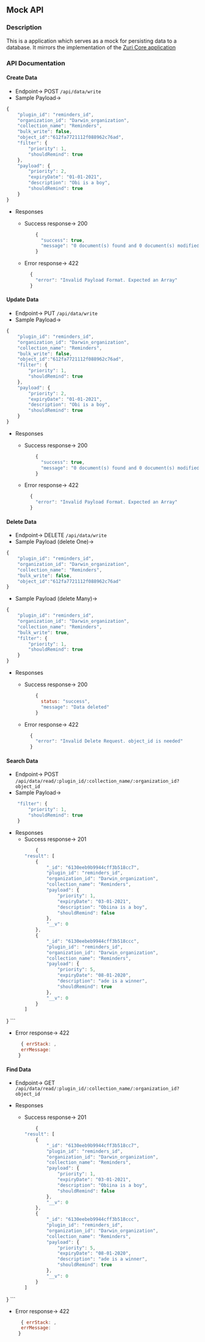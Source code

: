 ## Mock API

### Description
This is a application which serves as a mock for persisting data to a database. It mirrors the implementation of the [Zuri Core application](https://github.com/zurichat/zc_core/tree/main/data#readme)

### API Documentation

#### Create Data 

- Endpoint-> POST `/api/data/write`
- Sample Payload-> 
```js
{
    "plugin_id": "reminders_id", 
    "organization_id": "Darwin_organization", 
    "collection_name": "Reminders", 
    "bulk_write": false,
    "object_id":"612fa7721112f088962c76ad",
    "filter": {
    	"priority": 1,
    	"shouldRemind": true
    },
    "payload": {
		"priority": 2,
		"expiryDate": "01-01-2021",
		"description": "Obi is a boy",
		"shouldRemind": true
    }
}
```

- Responses
  - Success response-> 200
    ```js
        {
          "success": true,
          "message": "0 document(s) found and 0 document(s) modified."
        }
    ``` 

  - Error response-> 422
    ```js 
      {
        "error": "Invalid Payload Format. Expected an Array"
      }
    ``` 


#### Update Data 

- Endpoint-> PUT `/api/data/write`
- Sample Payload-> 
```js
{
    "plugin_id": "reminders_id", 
    "organization_id": "Darwin_organization", 
    "collection_name": "Reminders", 
    "bulk_write": false,
    "object_id":"612fa7721112f088962c76ad",
    "filter": {
    	"priority": 1,
    	"shouldRemind": true
    },
    "payload": {
		"priority": 2,
		"expiryDate": "01-01-2021",
		"description": "Obi is a boy",
		"shouldRemind": true
    }
}
```

- Responses
  - Success response-> 200
    ```js
        {
          "success": true,
          "message": "0 document(s) found and 0 document(s) modified."
        }
    ``` 

  - Error response-> 422
    ```js 
      {
        "error": "Invalid Payload Format. Expected an Array"
      }
    ``` 


#### Delete Data 

- Endpoint-> DELETE `/api/data/write`
- Sample Payload (delete One)-> 
```js
{
    "plugin_id": "reminders_id", 
    "organization_id": "Darwin_organization", 
    "collection_name": "Reminders", 
    "bulk_write": false,
    "object_id":"612fa7721112f088962c76ad"
}
```
- Sample Payload (delete Many)-> 
```js
{
    "plugin_id": "reminders_id", 
    "organization_id": "Darwin_organization", 
    "collection_name": "Reminders", 
    "bulk_write": true,
    "filter": {
    	"priority": 1,
    	"shouldRemind": true
    }
}
```

- Responses
  - Success response-> 200
    ```js
        {
          status: "success",
          "message": "Data deleted"
        }
    ``` 

  - Error response-> 422
    ```js 
      {
        "error": "Invalid Delete Request. object_id is needed"
      }
    ``` 


#### Search Data 

- Endpoint-> POST `/api/data/read/:plugin_id/:collection_name/:organization_id?object_id`
- Sample Payload-> 
```js
    "filter": {
    	"priority": 1,
    	"shouldRemind": true
    }
```

- Responses
  - Success response-> 201
    ```js
        {
    "result": [
        {
            "_id": "6130eeb9b9944cff3b518cc7",
            "plugin_id": "reminders_id",
            "organization_id": "Darwin_organization",
            "collection_name": "Reminders",
            "payload": {
                "priority": 1,
                "expiryDate": "03-01-2021",
                "description": "Obiina is a boy",
                "shouldRemind": false
            },
            "__v": 0
        },
        {
            "_id": "6130eebeb9944cff3b518ccc",
            "plugin_id": "reminders_id",
            "organization_id": "Darwin_organization",
            "collection_name": "Reminders",
            "payload": {
                "priority": 5,
                "expiryDate": "08-01-2020",
                "description": "ade is a winner",
                "shouldRemind": true
            },
            "__v": 0
        }
    ]
}
    ``` 

  - Error response-> 422
    ```js 
      { errStack: ,
      errMessage: 
     }
    ```


#### Find Data 

- Endpoint-> GET `/api/data/read/:plugin_id/:collection_name/:organization_id?object_id`

- Responses
  - Success response-> 201
    ```js
        {
    "result": [
        {
            "_id": "6130eeb9b9944cff3b518cc7",
            "plugin_id": "reminders_id",
            "organization_id": "Darwin_organization",
            "collection_name": "Reminders",
            "payload": {
                "priority": 1,
                "expiryDate": "03-01-2021",
                "description": "Obiina is a boy",
                "shouldRemind": false
            },
            "__v": 0
        },
        {
            "_id": "6130eebeb9944cff3b518ccc",
            "plugin_id": "reminders_id",
            "organization_id": "Darwin_organization",
            "collection_name": "Reminders",
            "payload": {
                "priority": 5,
                "expiryDate": "08-01-2020",
                "description": "ade is a winner",
                "shouldRemind": true
            },
            "__v": 0
        }
    ]
}
    ``` 

  - Error response-> 422
    ```js 
      { errStack: ,
      errMessage: 
     }
    ```


